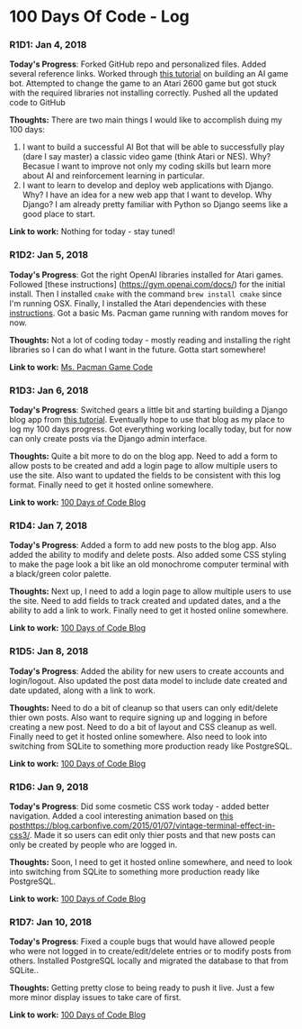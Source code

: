 # 100 Days Of Code - Log

### R1D1: Jan 4, 2018

**Today's Progress**: Forked GitHub repo and personalized files. Added several reference links. Worked through [this tutorial](https://medium.freecodecamp.org/how-to-build-an-ai-game-bot-using-openai-gym-and-universe-f2eb9bfbb40a) on building an AI game bot. Attempted to change the game to an Atari 2600 game but got stuck with the required libraries not installing correctly. Pushed all the updated code to GitHub

**Thoughts:** There are two main things I would like to accomplish duing my 100 days:
1. I want to build a successful AI Bot that will be able to successfully play (dare I say master) a classic video game (think Atari or NES). Why? Becasue I want to improve not only my coding skills but learn more about AI and reinforcement learning in particular.
2. I want to learn to develop and deploy web applications with Django. Why? I have an idea for a new web app that I want to develop. Why Django? I am already pretty familiar with Python so Django seems like a good place to start.

**Link to work:** Nothing for today - stay tuned!

### R1D2: Jan 5, 2018

**Today's Progress**: Got the right OpenAI libraries installed for Atari games. Followed [these instructions] (https://gym.openai.com/docs/) for the initial install. Then I installed `cmake` with the command `brew install cmake` since I'm running OSX. Finally, I installed the Atari dependencies with these [instructions](https://github.com/openai/gym#atari). Got a basic Ms. Pacman game running with random moves for now.

**Thoughts:** Not a lot of coding today - mostly reading and installing the right libraries so I can do what I want in the future. Gotta start somewhere!

**Link to work:** [Ms. Pacman Game Code](https://github.com/NateParsons/100-days-of-code/blob/master/ai-game-bot/simple-ms-pacman.py)

### R1D3: Jan 6, 2018

**Today's Progress**: Switched gears a little bit and starting building a Django blog app from [this tutorial](https://djangoforbeginners.com/blog/). Eventually hope to use that blog as my place to log my 100 days progress. Got everything working locally today, but for now can only create posts via the Django admin interface.

**Thoughts:** Quite a bit more to do on the blog app. Need to add a form to allow posts to be created and add a login page to allow multiple users to use the site. Also want to updated the fields to be consistent with this log format. Finally need to get it hosted online somewhere.

**Link to work:** [100 Days of Code Blog](https://github.com/NateParsons/100-days-of-code/tree/master/code100blog)

### R1D4: Jan 7, 2018

**Today's Progress**: Added a form to add new posts to the blog app. Also added the ability to modify and delete posts. Also added some CSS styling to make the page look a bit like an old monochrome computer terminal with a black/green color palette.

**Thoughts:** Next up, I need to add a login page to allow multiple users to use the site. Need to add fields to track created and updated dates, and a the ability to add a link to work. Finally need to get it hosted online somewhere.

**Link to work:** [100 Days of Code Blog](https://github.com/NateParsons/100-days-of-code/tree/master/code100blog)

### R1D5: Jan 8, 2018

**Today's Progress**: Added the ability for new users to create accounts and login/logout. Also updated the post data model to include date created and date updated, along with a link to work.

**Thoughts:** Need to do a bit of cleanup so that users can only edit/delete thier own posts. Also want to require signing up and logging in before creating a new post. Need to do a bit of layout and CSS cleanup as well. Finally need to get it hosted online somewhere. Also need to look into switching from SQLite to something more production ready like PostgreSQL.

**Link to work:** [100 Days of Code Blog](https://github.com/NateParsons/100-days-of-code/tree/master/code100blog)

### R1D6: Jan 9, 2018

**Today's Progress**: Did some cosmetic CSS work today - added better navigation. Added a cool interesting animation based on [this post]()https://blog.carbonfive.com/2015/01/07/vintage-terminal-effect-in-css3/. Made it so users can edit only thier posts and that new posts can only be created by people who are logged in.

**Thoughts:** Soon, I need to get it hosted online somewhere, and need to look into switching from SQLite to something more production ready like PostgreSQL.

**Link to work:** [100 Days of Code Blog](https://github.com/NateParsons/100-days-of-code/tree/master/code100blog)

### R1D7: Jan 10, 2018

**Today's Progress**: Fixed a couple bugs that would have allowed people who were not logged in to create/edit/delete entries or to modify posts from others. Installed PostgreSQL locally and migrated the database to that from SQLite..

**Thoughts:** Getting pretty close to being ready to push it live. Just a few more minor display issues to take care of first.

**Link to work:** [100 Days of Code Blog](https://github.com/NateParsons/100-days-of-code/tree/master/code100blog)
